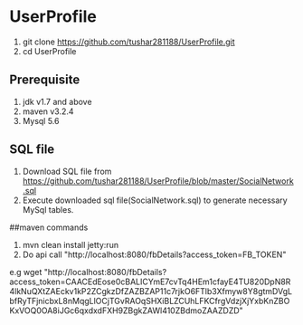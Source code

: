# UserProfile
1. git clone https://github.com/tushar281188/UserProfile.git
2. cd UserProfile

## Prerequisite
1. jdk v1.7 and above
2. maven v3.2.4
3. Mysql 5.6

## SQL file
1. Download SQL file from https://github.com/tushar281188/UserProfile/blob/master/SocialNetwork.sql
2. Execute downloaded sql file(SocialNetwork.sql) to generate necessary MySql tables.

##maven commands
1. mvn clean install jetty:run
2. Do api call "http://localhost:8080/fbDetails?access_token=FB_TOKEN"

e.g
wget "http://localhost:8080/fbDetails?access_token=CAACEdEose0cBALICYmE7cvTq4HEm1cfayE4TU820DpN8R4lkNuQXtZAEckv1kP2ZCgkzDfZAZBZAP11c7rjkO6FTlb3Xfmyw8Y8gtmDVgLbfRyTFjnicbxL8nMqgLlOCjTGvRAOqSHXiBLZCUhLFKCfrgVdzjXjYxbKnZBOKxVOQ0OA8iJGc6qxdxdFXH9ZBgkZAWl410ZBdmoZAAZDZD"
